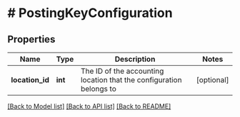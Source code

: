 # # PostingKeyConfiguration

## Properties

Name | Type | Description | Notes
------------ | ------------- | ------------- | -------------
**location_id** | **int** | The ID of the accounting location that the configuration belongs to | [optional] 

[[Back to Model list]](../../README.md#documentation-for-models) [[Back to API list]](../../README.md#documentation-for-api-endpoints) [[Back to README]](../../README.md)


